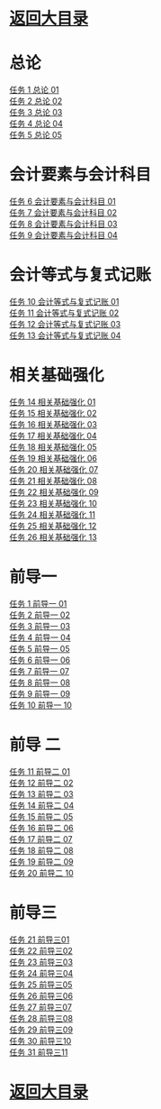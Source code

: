# <a href="https://github.com/yangchenlarkin/gaodun/blob/master/README.md" target="_blank">返回大目录</a>

# 总论
<div><a href="http://vod.gaodun.com/139gd00!0g1gI0XP/SD/1.m3u8" target="_blank"> 任务 1 总论 01</a></div>
<div><a href="http://vod.gaodun.com/13odhW2M0g1da3Ca/SD/1.m3u8" target="_blank"> 任务 2 总论 02</a></div>
<div><a href="http://vod.gaodun.com/139eg5aV0g1hHbYK/SD/1.m3u8" target="_blank"> 任务 3 总论 03</a></div>
<div><a href="http://vod.gaodun.com/13pa8B3z0g1bRphW/SD/1.m3u8" target="_blank"> 任务 4 总论 04</a></div>
<div><a href="http://vod.gaodun.com/139gdO900g1krla0/SD/1.m3u8" target="_blank"> 任务 5 总论 05</a></div>

# 会计要素与会计科目
<div><a href="http://vod.gaodun.com/13pa9n2B0g1f8dRo/SD/1.m3u8" target="_blank"> 任务 6 会计要素与会计科目 01</a></div>
<div><a href="http://vod.gaodun.com/13qe0HbQ0g1fo0@O/SD/1.m3u8" target="_blank"> 任务 7 会计要素与会计科目 02</a></div>
<div><a href="http://vod.gaodun.com/13qe1C9b0g1gcc4q/SD/1.m3u8" target="_blank"> 任务 8 会计要素与会计科目 03</a></div>
<div><a href="http://vod.gaodun.com/13bjcF6v0i1bU!Ip/SD/1.m3u8" target="_blank"> 任务 9 会计要素与会计科目 04</a></div>

# 会计等式与复式记账
<div><a href="http://vod.gaodun.com/13qegq5l0g1ahW@q/SD/1.m3u8" target="_blank"> 任务 10 会计等式与复式记账 01</a></div>
<div><a href="http://vod.gaodun.com/13qehf9j0g1apkkR/SD/1.m3u8" target="_blank"> 任务 11 会计等式与复式记账 02</a></div>
<div><a href="http://vod.gaodun.com/13qe2Aai0g1g8L41/SD/1.m3u8" target="_blank"> 任务 12 会计等式与复式记账 03</a></div>
<div><a href="http://vod.gaodun.com/13sg5sdG0g1eJC9F/SD/1.m3u8" target="_blank"> 任务 13 会计等式与复式记账 04</a></div>

# 相关基础强化
<div><a href="http://vod.gaodun.com/13ibRS710l1fjCgf/SD/1.m3u8" target="_blank"> 任务 14 相关基础强化 01</a></div>
<div><a href="http://vod.gaodun.com/13rd3mdl0g1dqY4Z/SD/1.m3u8" target="_blank"> 任务 15 相关基础强化 02</a></div>
<div><a href="http://vod.gaodun.com/139geR7q0g1gHSma/SD/1.m3u8" target="_blank"> 任务 16 相关基础强化 03</a></div>
<div><a href="http://vod.gaodun.com/139gfH6y0g1eW9EZ/SD/1.m3u8" target="_blank"> 任务 17 相关基础强化 04</a></div>
<div><a href="http://vod.gaodun.com/13rd4x9x0g1eq6Zt/SD/1.m3u8" target="_blank"> 任务 18 相关基础强化 05</a></div>
<div><a href="http://vod.gaodun.com/13mhWmdz0i1avbr!/SD/1.m3u8" target="_blank"> 任务 19 相关基础强化 06</a></div>
<div><a href="http://vod.gaodun.com/13mhXk3e0g184!9i/SD/1.m3u8" target="_blank"> 任务 20 相关基础强化 07</a></div>
<div><a href="http://vod.gaodun.com/13mcPl5d0i1k4HmS/SD/1.m3u8" target="_blank"> 任务 21 相关基础强化 08</a></div>
<div><a href="http://vod.gaodun.com/13bjdc4w0g1cFz27/SD/1.m3u8" target="_blank"> 任务 22 相关基础强化 09</a></div>
<div><a href="http://vod.gaodun.com/139ggt3t0g19pXQX/SD/1.m3u8" target="_blank"> 任务 23 相关基础强化 10</a></div>
<div><a href="http://vod.gaodun.com/139ggVeK0g1dh!TH/SD/1.m3u8" target="_blank"> 任务 24 相关基础强化 11</a></div>
<div><a href="http://vod.gaodun.com/13tlve0O0g1b0vHc/SD/1.m3u8" target="_blank"> 任务 25 相关基础强化 12</a></div>
<div><a href="http://vod.gaodun.com/13odjA410g1cqWEv/SD/1.m3u8" target="_blank"> 任务 26 相关基础强化 13</a></div>

# 前导一
<div><a href="http://vod.gaodun.com/08uf7v2z0g1sL5zV/SD/1.m3u8" target="_blank"> 任务 1 前导一 01</a></div>
<div><a href="http://vod.gaodun.com/08uf9k970g1sJi5l/SD/1.m3u8" target="_blank"> 任务 2 前导一 02</a></div>
<div><a href="http://vod.gaodun.com/08ufb58y0g1tHjpa/SD/1.m3u8" target="_blank"> 任务 3 前导一 03</a></div>
<div><a href="http://vod.gaodun.com/08ufcXeA0g1x67Qu/SD/1.m3u8" target="_blank"> 任务 4 前导一 04</a></div>
<div><a href="http://vod.gaodun.com/08uff21F0g1vRXtc/SD/1.m3u8" target="_blank"> 任务 5 前导一 05</a></div>
<div><a href="http://vod.gaodun.com/08ufh2fw0g1trWtq/SD/1.m3u8" target="_blank"> 任务 6 前导一 06</a></div>
<div><a href="http://vod.gaodun.com/08ufiT2h0g1s0juo/SD/1.m3u8" target="_blank"> 任务 7 前导一 07</a></div>
<div><a href="http://vod.gaodun.com/08ufkx9Z0g1sAT8f/SD/1.m3u8" target="_blank"> 任务 8 前导一 08</a></div>
<div><a href="http://vod.gaodun.com/08ufme6n0g1yyRW7/SD/1.m3u8" target="_blank"> 任务 9 前导一 09</a></div>
<div><a href="http://vod.gaodun.com/08ufokf70g1zfhgX/SD/1.m3u8" target="_blank"> 任务 10 前导一 10</a></div>

# 前导 二
<div><a href="http://vod.gaodun.com/08ufqsai0g1spXku/SD/1.m3u8" target="_blank"> 任务 11 前导二 01</a></div>
<div><a href="http://vod.gaodun.com/08ufsa8n0g1plJkY/SD/1.m3u8" target="_blank"> 任务 12 前导二 02</a></div>
<div><a href="http://vod.gaodun.com/08uftH8i0g1tahN4/SD/1.m3u8" target="_blank"> 任务 13 前导二 03</a></div>
<div><a href="http://vod.gaodun.com/08ufvu1f0g1okMeS/SD/1.m3u8" target="_blank"> 任务 14 前导二 04</a></div>
<div><a href="http://vod.gaodun.com/08ufwX7Z0g1ozDD!/SD/1.m3u8" target="_blank"> 任务 15 前导二 05</a></div>
<div><a href="http://vod.gaodun.com/08ufys9W0g1oS9xl/SD/1.m3u8" target="_blank"> 任务 16 前导二 06</a></div>
<div><a href="http://vod.gaodun.com/08ufzW3A0g1rPBIl/SD/1.m3u8" target="_blank"> 任务 17 前导二 07</a></div>
<div><a href="http://vod.gaodun.com/08ufBE0F0g1qbam0/SD/1.m3u8" target="_blank"> 任务 18 前导二 08</a></div>
<div><a href="http://vod.gaodun.com/08ufDcez0g1oojh2/SD/1.m3u8" target="_blank"> 任务 19 前导二 09</a></div>
<div><a href="http://vod.gaodun.com/08ufED9T0g1q!kPr/SD/1.m3u8" target="_blank"> 任务 20 前导二 10</a></div>

# 前导三
<div><a href="http://vod.gaodun.com/08ufGf6c0g1CIUHk/SD/1.m3u8" target="_blank"> 任务 21 前导三01</a></div>
<div><a href="http://vod.gaodun.com/08ufIB9H0g1BzT3i/SD/1.m3u8" target="_blank"> 任务 22 前导三02</a></div>
<div><a href="http://vod.gaodun.com/08ufKS0H0g1B53uo/SD/1.m3u8" target="_blank"> 任务 23 前导三03</a></div>
<div><a href="http://vod.gaodun.com/08ufN5650g1CAvBF/SD/1.m3u8" target="_blank"> 任务 24 前导三04</a></div>
<div><a href="http://vod.gaodun.com/08ufPn5C0g1yKdCa/SD/1.m3u8" target="_blank"> 任务 25 前导三05</a></div>
<div><a href="http://vod.gaodun.com/08ufS69Q0g1FpwcM/SD/1.m3u8" target="_blank"> 任务 26 前导三06</a></div>
<div><a href="http://vod.gaodun.com/08ufVj400g1Ds@21/SD/1.m3u8" target="_blank"> 任务 27 前导三07</a></div>
<div><a href="http://vod.gaodun.com/08ug0kb30g1Fnr9@/SD/1.m3u8" target="_blank"> 任务 28 前导三08</a></div>
<div><a href="http://vod.gaodun.com/08ug3x9W0g1AzMGq/SD/1.m3u8" target="_blank"> 任务 29 前导三09</a></div>
<div><a href="http://vod.gaodun.com/08ug6rfi0g1Nesz0/SD/1.m3u8" target="_blank"> 任务 30 前导三10</a></div>
<div><a href="http://vod.gaodun.com/08ugaq0o0g1Ivhy4/SD/1.m3u8" target="_blank"> 任务 31 前导三11</a></div>

# <a href="https://github.com/yangchenlarkin/gaodun/blob/master/README.md" target="_blank">返回大目录</a>
